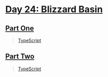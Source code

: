 # [Day 24: Blizzard Basin](https://adventofcode.com/2022/day/24)

## [Part One](https://adventofcode.com/2022/day/24#part1)

> [TypeScript](/solutions/typescript/2022/24/src/p1.ts)

## [Part Two](https://adventofcode.com/2022/day/24#part2)

> [TypeScript](/solutions/typescript/2022/24/src/p2.ts)
